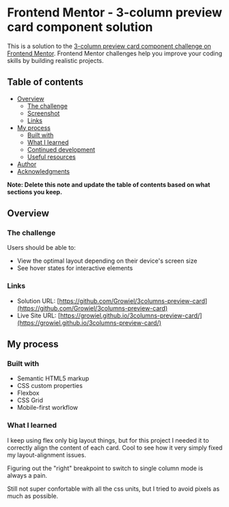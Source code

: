 # Frontend Mentor - 3-column preview card component solution

This is a solution to the [3-column preview card component challenge on Frontend Mentor](https://www.frontendmentor.io/challenges/3column-preview-card-component-pH92eAR2-). Frontend Mentor challenges help you improve your coding skills by building realistic projects. 

## Table of contents

- [Overview](#overview)
  - [The challenge](#the-challenge)
  - [Screenshot](#screenshot)
  - [Links](#links)
- [My process](#my-process)
  - [Built with](#built-with)
  - [What I learned](#what-i-learned)
  - [Continued development](#continued-development)
  - [Useful resources](#useful-resources)
- [Author](#author)
- [Acknowledgments](#acknowledgments)

**Note: Delete this note and update the table of contents based on what sections you keep.**

## Overview

### The challenge

Users should be able to:

- View the optimal layout depending on their device's screen size
- See hover states for interactive elements

### Links

- Solution URL: [https://github.com/Growiel/3columns-preview-card](https://github.com/Growiel/3columns-preview-card)
- Live Site URL: [https://growiel.github.io/3columns-preview-card/](https://growiel.github.io/3columns-preview-card/)

## My process

### Built with

- Semantic HTML5 markup
- CSS custom properties
- Flexbox
- CSS Grid
- Mobile-first workflow

### What I learned

I keep using flex only big layout things, but for this project I needed it to correctly align the content of each card. Cool to see how it very simply fixed my layout-alignment issues.

Figuring out the "right" breakpoint to switch to single column mode is always a pain.

Still not super confortable with all the css units, but I tried to avoid pixels as much as possible.
